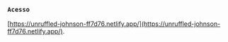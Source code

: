 ### `Acesso`

[https://unruffled-johnson-ff7d76.netlify.app/](https://unruffled-johnson-ff7d76.netlify.app/).
